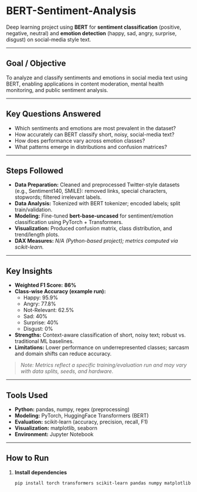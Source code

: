 # BERT-Sentiment-Analysis

Deep learning project using **BERT** for **sentiment classification** (positive, negative, neutral) and **emotion detection** (happy, sad, angry, surprise, disgust) on social-media style text.

---

## Goal / Objective
To analyze and classify sentiments and emotions in social media text using BERT, enabling applications in content moderation, mental health monitoring, and public sentiment analysis.

---

## Key Questions Answered
- Which sentiments and emotions are most prevalent in the dataset?
- How accurately can BERT classify short, noisy, social-media text?
- How does performance vary across emotion classes?
- What patterns emerge in distributions and confusion matrices?

---

## Steps Followed
- **Data Preparation:** Cleaned and preprocessed Twitter-style datasets (e.g., Sentiment140, SMILE): removed links, special characters, stopwords; filtered irrelevant labels.
- **Data Analysis:** Tokenized with BERT tokenizer; encoded labels; split train/validation.
- **Modeling:** Fine-tuned **bert-base-uncased** for sentiment/emotion classification using PyTorch + Transformers.
- **Visualization:** Produced confusion matrix, class distribution, and trend/length plots.
- **DAX Measures:** _N/A (Python-based project); metrics computed via scikit-learn._

---

## Key Insights
- **Weighted F1 Score:** **86%**
- **Class-wise Accuracy (example run):**
  - Happy: 95.9%  
  - Angry: 77.8%  
  - Not-Relevant: 62.5%  
  - Sad: 40%  
  - Surprise: 40%  
  - Disgust: 0%
- **Strengths:** Context-aware classification of short, noisy text; robust vs. traditional ML baselines.
- **Limitations:** Lower performance on underrepresented classes; sarcasm and domain shifts can reduce accuracy.

> _Note: Metrics reflect a specific training/evaluation run and may vary with data splits, seeds, and hardware._

---

## Tools Used
- **Python:** pandas, numpy, regex (preprocessing)
- **Modeling:** PyTorch, HuggingFace Transformers (BERT)
- **Evaluation:** scikit-learn (accuracy, precision, recall, F1)
- **Visualization:** matplotlib, seaborn
- **Environment:** Jupyter Notebook

---

## How to Run
1. **Install dependencies**
   ```bash
   pip install torch transformers scikit-learn pandas numpy matplotlib seaborn
